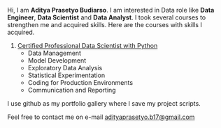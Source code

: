 Hi, I am **Aditya Prasetyo Budiarso**. I am interested in Data role like **Data Engineer**, **Data Scientist** and **Data Analyst**. I took several courses to strengthen me and acquired skills. Here are the courses with skills I acquired.

1. [Certified Professional Data Scientist with Python](https://www.datacamp.com/certificate/DS0020526879345)
    - Data Management
    - Model Development
    - Exploratory Data Analysis
    - Statistical Experimentation
    - Coding for Production Environments
    - Communication and Reporting
  
I use github as my portfolio gallery where I save my project scripts. 
<!--- Currently, I take a Data Engineer Bootcamp to obtain skills of Data Engineering and to hunt my position to be Data Engineer. --->

Feel free to contact me on e-mail adityaprasetyo.b17@gmail.com


<!---
artso17/artso17 is a ✨ special ✨ repository because its `README.md` (this file) appears on your GitHub profile.
You can click the Preview link to take a look at your changes.
--->
